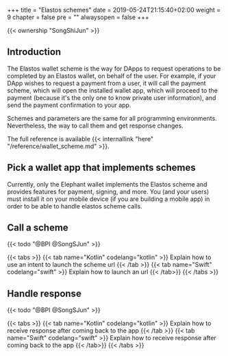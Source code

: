 +++
title = "Elastos schemes"
date = 2019-05-24T21:15:40+02:00
weight = 9
chapter = false
pre = ""
alwaysopen = false
+++

{{< ownership "SongShiJun" >}}

## Introduction

The Elastos wallet scheme is the way for DApps to request operations to be completed by an Elastos wallet, on behalf of the user. For example, if your DApp wishes to request a payment from a user, it will call the payment scheme, which will open the installed wallet app, which will proceed to the payment (because it's the only one to know private user information), and send the payment confirmation to your app.

Schemes and parameters are the same for all programming environments. Nevertheless, the way to call them and get response changes. 

The full reference is available {{< internallink "here" "/reference/wallet_scheme.md" >}}.

## Pick a wallet app that implements schemes

Currently, only the Elephant wallet implements the Elastos scheme and provides features for payment, signing, and more. You (and your users) must install it on your mobile device (if you are building a mobile app) in order to be able to handle elastos scheme calls.

## Call a scheme

{{< todo "@BPI @SongSJun" >}}

{{< tabs >}} 
    {{< tab name="Kotlin" codelang="kotlin" >}} 
Explain how to use an intent to launch the scheme url
    {{< /tab >}} 
    {{< tab name="Swift" codelang="swift" >}} 
Explain how to launch an url
    {{< /tab>}}
{{< /tabs >}}

## Handle response

{{< todo "@BPI @SongSJun" >}}

{{< tabs >}} 
    {{< tab name="Kotlin" codelang="kotlin" >}} 
Explain how to receive response after coming back to the app
    {{< /tab >}} 
    {{< tab name="Swift" codelang="swift" >}} 
Explain how to receive response after coming back to the app
    {{< /tab>}}
{{< /tabs >}}
